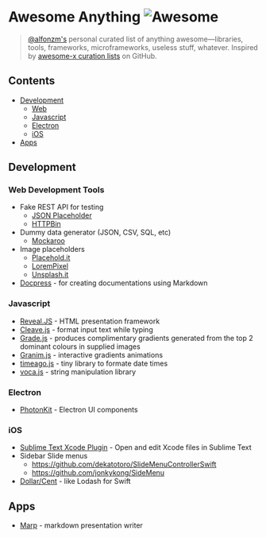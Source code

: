 # Awesome Anything ![Awesome](https://cdn.rawgit.com/sindresorhus/awesome/d7305f38d29fed78fa85652e3a63e154dd8e8829/media/badge.svg)

> [@alfonzm's](http://github.com/AlfonzM) personal curated list of anything awesome—libraries, tools, frameworks, microframeworks, useless stuff, whatever. Inspired by [awesome-x curation lists](https://github.com/sindresorhus/awesome) on GitHub.

## Contents

- [Development](#development)
    - [Web](#web-development-tools)
    - [Javascript](#javascript)
    - [Electron](#electron)
    - [iOS](#ios)
- [Apps](#apps)

## Development

### Web Development Tools
- Fake REST API for testing
	- [JSON Placeholder](http://jsonplaceholder.typicode.com)
	- [HTTPBin](http://httpbin.org)
- Dummy data generator (JSON, CSV, SQL, etc)
	- [Mockaroo](https://www.mockaroo.com)
- Image placeholders
	- [Placehold.it](http://www.placehold.it)
	- [LoremPixel](http://lorempixel.com)
	- [Unsplash.it](https://unsplash.it)
- [Docpress](https://github.com/docpress/docpress) - for creating documentations using Markdown

### Javascript
- [Reveal.JS](https://github.com/hakimel/reveal.js) - HTML presentation framework
- [Cleave.js](http://nosir.github.io/cleave.js/) - format input text while typing
- [Grade.js](http://benhowdle.im/grade/) - produces complimentary gradients generated from the top 2 dominant colours in supplied images
- [Granim.js](https://sarcadass.github.io/granim.js/index.html) - interactive gradients animations
- [timeago.js](https://github.com/hustcc/timeago.js) - tiny library to formate date times
- [voca.js](https://vocajs.com) - string manipulation library

### Electron
- [PhotonKit](http://photonkit.com) - Electron UI components

### iOS
- [Sublime Text Xcode Plugin](https://github.com/ryanmeisters/Xcode-Plugin-Open-Sublime-Text) - Open and edit Xcode files in Sublime Text
- Sidebar Slide menus
	- https://github.com/dekatotoro/SlideMenuControllerSwift
	- https://github.com/jonkykong/SideMenu
- [Dollar/Cent](https://www.dollarswift.org/) - like Lodash for Swift

## Apps
- [Marp](https://github.com/yhatt/marp) - markdown presentation writer
